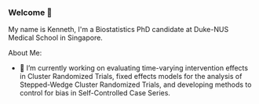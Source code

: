 ### Welcome 👋

My name is Kenneth, I'm a Biostatistics PhD candidate at Duke-NUS Medical School in Singapore.

About Me:
- 🔭 I’m currently working on evaluating time-varying intervention effects in Cluster Randomized Trials, fixed effects models for the analysis of Stepped-Wedge Cluster Randomized Trials, and developing methods to control for bias in Self-Controlled Case Series.

<!--
**StatsKen/StatsKen** is a ✨ _special_ ✨ repository because its `README.md` (this file) appears on your GitHub profile.

Here are some ideas to get you started:

- 🔭 I’m currently working on ...
- 🌱 I’m currently learning ...
- 👯 I’m looking to collaborate on ...
- 🤔 I’m looking for help with ...
- 💬 Ask me about ...
- 📫 How to reach me: ...
- 😄 Pronouns: ...
- ⚡ Fun fact: ...
-->
